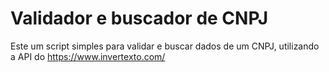 # Validador e buscador de CNPJ
Este um script simples para validar e buscar dados de um CNPJ, utilizando a API do https://www.invertexto.com/
